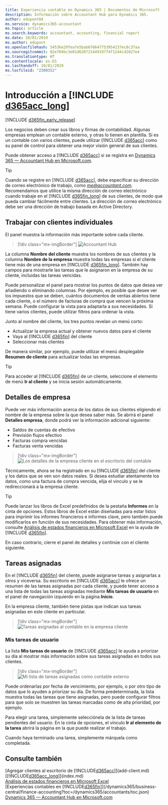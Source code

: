 ```yaml
---
title: Experiencia contable en Dynamics 365 | Documentos de Microsoft
description: Información sobre Accountant Hub para Dynamics 365.
author: edupont04
ms.service: dynamics365-accountant
ms.topic: article
ms.search.keywords: accountant, accounting, financial report
ms.date: 10/01/2019
ms.author: edupont
ms.openlocfilehash: 54536e29fea7e5bab676647753954237ec8c37aa
ms.sourcegitcommit: 02e704bc3e01d62072144919774f1244c42827e4
ms.translationtype: HT
ms.contentlocale: es-ES
ms.lasthandoff: 10/01/2019
ms.locfileid: "2300352"
---
```

# <a name="get-started-with-include-d365acc_longincludesd365acc_long_mdmd"></a>Introducción a [!INCLUDE [d365acc_long](includes/d365acc_long_md.md)]
[!INCLUDE [d365fin_early_release](includes/d365fin_early_release.md.md)]

Los negocios deben crear sus libros y firmas de contabilidad. Algunas empresas emplean un contable externo, y otras lo tienen en plantilla. Si es un contable con varios clientes, puede utilizar [!INCLUDE [d365acc](includes/d365acc_md.md)] como su panel de control para obtener una mejor visión general de sus clientes.  

Puede obtener acceso a [!INCLUDE [d365acc](includes/d365acc_md.md)] si se registra en [Dynamics 365 — Accountant Hub en Microsoft.com](https://www.microsoft.com/en-us/dynamics365/financial-insights-for-accountants).  

> [!TIP]
>  Cuando se registre en [!INCLUDE [d365acc](includes/d365acc_md.md)], debe especificar su dirección de correo electrónico de trabajo, como <em>me@accountant.com</em>. Recomendamos que utilice la misma dirección de correo electrónico cuando trabaje en el [!INCLUDE [d365fin_long](includes/d365fin_long_md.md)] de sus clientes, de modo que pueda cambiar fácilmente entre clientes. La dirección de correo electrónico debe ser una dirección de trabajo basada en Active Directory.

## <a name="working-with-individual-clients"></a>Trabajar con clientes individuales
El panel muestra la información más importante sobre cada cliente.  

> [!div class="mx-imgBorder"]
> ![Accountant Hub](./media/accountant-get-started/accountant-dashboard.png)

La columna **Nombre del cliente** muestra los nombres de sus clientes y la columna **Nombre de la empresa** muestra todas las empresas si el cliente tiene más de una empresa en [!INCLUDE [d365fin_long](includes/d365fin_long_md.md)]. También hay campos para mostrarle las tareas que le asignaron en la empresa de su cliente, incluidas las tareas vencidas.  

Puede personalizar el panel para mostrar los puntos de datos que desea ver añadiendo o eliminando columnas. Por ejemplo, es posible que desee ver los impuestos que se deben, cuántos documentos de ventas abiertos tiene cada cliente, o el número de facturas de compra que vencen la próxima semana. Puede configurar la vista para adaptarla a sus necesidades. Si tiene varios clientes, puede utilizar filtros para ordenar la vista.  

Junto al nombre del cliente, los tres puntos revelan un menú corto:

- Actualizar la empresa actual y obtener nuevos datos para el cliente  
- Vaya al [!INCLUDE [d365fin](includes/d365fin_md.md)] del cliente  
- Seleccionar más clientes  

De manera similar, por ejemplo, puede utilizar el menú desplegable **Resumen de cliente** para actualizar todas las empresas.  

> [!TIP]
>  Para acceder al [!INCLUDE [d365fin](includes/d365fin_md.md)] de un cliente, seleccione el elemento de menú **Ir al cliente** y se inicia sesión automáticamente.

## <a name="company-details"></a>Detalles de empresa
Puede ver más información acerca de los datos de sus clientes eligiendo el nombre de la empresa sobre la que desea saber más. Se abrirá el panel **Detalles empresa**, donde podrá ver la información adicional siguiente:  

* Saldos de cuentas de efectivo  
* Previsión flujos efectivo  
* Facturas compra vencidas  
* Facturas venta vencidas  

> [!div class="mx-imgBorder"]
> ![Los detalles de la empresa cliente en el escritorio del contable](./media/accountant-get-started/accountant-company-details.png)

Técnicamente, ahora se ha registrado en su [!INCLUDE [d365fin](includes/d365fin_md.md)] del cliente y los datos que se ven son datos reales. Si desea estudiar atentamente los datos, como una factura de compra vencida, elija el vínculo y se le redireccionará a la empresa cliente.  

> [!TIP]
> Puede lanzar los libros de Excel predefinidos de la pestaña **Informes** en la cinta de opciones. Estos libros de Excel están diseñadas para estar listos para imprimir los informes financieros e informes clave, pero también puede modificarlos en función de sus necesidades. Para obtener más información, consulte [Análisis de estados financieros en Microsoft Excel](/dynamics365/business-central/finance-analyze-excel?toc=/dynamics365/accountants/toc.json) en la ayuda de [!INCLUDE [d365fin](includes/d365fin_md.md)].  

En caso contrario, cierre el panel de detalles y continúe con el cliente siguiente.  

## <a name="assigned-tasks"></a>Tareas asignadas
En el [!INCLUDE [d365fin](includes/d365fin_md.md)] del cliente, puede asignarse tareas y asignarlas a otros y viceversa. Su escritorio en [!INCLUDE [d365acc](includes/d365acc_md.md)] le ofrece un resumen de las tareas asignadas por cada cliente, y puede tener acceso a una lista de todas las tareas asignadas mediante **Mis tareas de usuario** en el panel de navegación izquierdo en la página **Inicio**.  

En la empresa cliente, también tiene pistas que indican sus tareas asignadas en este cliente en particular.

> [!div class="mx-imgBorder"]
> ![Tareas asignadas al contable en la empresa cliente](./media/accountant-get-started/accountant-company-details-tasks.png)

### <a name="my-user-tasks"></a>Mis tareas de usuario
La lista **Mis tareas de usuario** de [!INCLUDE [d365acc](includes/d365acc_md.md)] le ayuda a priorizar su día al mostrar más información sobre sus tareas asignadas en todos sus clientes.  

> [!div class="mx-imgBorder"]
> ![Mi lista de tareas asignadas como contable externo](./media/accountant-get-started/accountant-tasklist.png)

Puede ordenarlas por fecha de vencimiento, por ejemplo, o por otro tipo de datos que lo ayuden a priorizar su día. De forma predeterminada, la lista muestra todas las tareas que tiene asignadas, pero puede configurar filtros para que solo se muestren las tareas marcadas como de alta prioridad, por ejemplo.

Para elegir una tarea, simplemente selecciónela de la lista de tareas pendientes del usuario. En la cinta de opciones, el vínculo **Ir al elemento de la tarea** abrirá la página en la que puede realizar el trabajo.  

Cuando haya terminado una tarea, simplemente márquela como completada.  

## <a name="see-also"></a>Consulte también

[Agregar clientes al escritorio de [!INCLUDE[d365acc](includes/d365acc_md.md)]](add-client.md)  
[[!INCLUDE[d365acc_long](includes/d365acc_long_md.md)]](index.md)  
[Análisis de estados financieros en Microsoft Excel](/dynamics365/business-central/finance-analyze-excel?toc=/dynamics365/accountants/toc.json)  
[Experiencias contables en [!INCLUDE[d365fin](includes/d365fin_md.md)]](/dynamics365/business-central/finance-accounting?toc=/dynamics365/accountants/toc.json)  
[Dynamics 365 — Accountant Hub en Microsoft.com](https://www.microsoft.com/en-us/dynamics365/financial-insights-for-accountants)  
